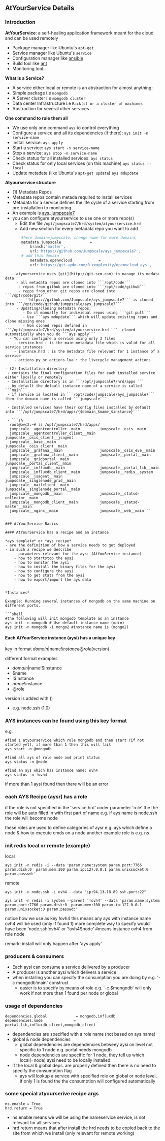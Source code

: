 ## AtYourService Details

### Introduction

**AtYourService**: a self-healing application framework meant for the cloud and can be used remotely

- Package manager like Ubuntu's ```apt-get```
- Service manager like Ubuntu's ```service```
- Configuration manager like [ansible](http://www.ansible.com)
- Build tool like [ant](http://ant.apache.org)
- Monitoring tool.

**What is a Service?**

- A service either local or remote is an abstraction for almost anything:
 - Simple package i.e ```mongodb```
 - A Server cluster i.e ```mongodb cluster```
 - Data center Infrastructure i.e ```Rack(s) or a cluster of machines```
 - Abstraction for several other services

**One command to rule them all**

- We use only one command ```ays``` to control everything
 - Configure a service and all its dependencies (if there):
 ```ays init -n service-name```
 - Install service:
 ```ays apply```
 - Start a service:
 ```ays start -n service-name```
 - Stop a service:
 ```ays stop -n service-name```
 - Check status for all installed services:
 ```ays status```
 - Check status for only local services (on this machine)
 ```ays status --local ```
 - Update metadata (like Ubuntu's ```apt-get update```)
 ```ays mdupdate``` 


**Atyourservice structure**

-  (1) Metadata Repos
 - Metadata repos contain metada required to install services
 - Metadata for a service defines the life cycle of a service starting from pre-installation to monitoring
  - An example is [ays_jumpscale7](https://github.com/Jumpscale/ays_jumpscale7)
  - you can configure atyourservice to use one or more repo(s)
    - Edit the file ```/opt/jumpscale7/hrd/system/atyourservice.hrd ```
    - Add new section for every metadata repo you want to add
    ```sh
        #here domain=jumpscale, change name for more domains
        metadata.jumpscale             =
            branch:'master',
            url:'https://github.com/Jumpscale/ays_jumpscale7',
        # add this domain
            metadata.openvcloud            =
            url:'https://git.aydo.com/0-complexity/openvcloud_ays',
```
   - atyourservice uses [git](http://git-scm.com) to manage its medata data
     - all metadata repos are cloned into ```/opt/code```
      - repos from github are cloned into ```/opt/code/github```
      - repps from other git repos are cloned into ```/opt/code/git/```
      - ```https://github.com/Jumpscale/ays_jumpscale7``` is cloned into ```/opt/code/github/jumppscale/ays_jumpscale7```
     - Updating/cloning metadata repos:
        - Do it manually for individual repos using ```git pull```
        - Use ```ays mdupdate``` which will update existing repos and clone missing ones
        - Non cloned repos defined in ```/opt/jumpscale7/hrd/system/atyourservice.hrd ```  cloned automatically when you do ```ays apply```
  - You can configure a service using only 3 files
    - service.hrd : is the main metadata file which is valid for all service instances
    - instance.hrd : is the metadata file relevant for 1 instance of a service
    - actions.py or actions.lua : the livecycle management actions

- (2) Installation directory
 - contains the final configuration files for each installed service either locally or remotely
 - Installation directory is in ```/opt/jumpscale7/hrd/apps ```
 - by default the default isntance name of a service is called ```main```
 - if service is located in ```/opt/code/jumpscale/ays_jumpscale7``` then the domain name is called ```jumpscale```

 - Installed services have their config files installed by default into ```/opt/jumpscale7/hrd/apps/{$domain_$name_$instance}```

 - ```sh
  root@ovc2:~# ls /opt/jumpscale7/hrd/apps/                    
  jumpscale__agentcontroller__main         jumpscale__osis__main
  jumpscale__agentcontroller_client__main  jumpscale__osis_client__jsagent
  jumpscale__base__main                    jumpscale__osis_client__main
  jumpscale__grafana__main                 jumpscale__osis_eve__main
  jumpscale__grafana_client__main          jumpscale__portal__main 
  jumpscale__gridportal__main              jumpscale__portal_client__main 
  jumpscale__influxdb__main                jumpscale__portal_lib__main
  jumpscale__influxdb_client__main         jumpscale__redis__system
  jumpscale__jsagent__main                 jumpscale__singlenode_grid__main
  jumpscale__mailclient__main              jumpscale__singlenode_portal__main
  jumpscale__mongodb__main                 jumpscale__statsd-collector__main
  jumpscale__mongodb_client__main          jumpscale__statsd-master__main
  jumpscale__nginx__main                   jumpscale__web__main```
  

### AtYourService Basics

#### AtYourService has a recipe and an instance

*ays template* or *ays recipe*
- are the definition of how a service needs to get deployed
- in such a recipe we describe
    - parameters relevant for the aysi (AtYouService instance)
    - how to startstop the aysi
    - how to monitor the aysi
    - how to install the binary files for the aysi
    - how to configure the aysi
    - how to get stats from the aysi
    - how to export/import the ays data


*Instances*

Example: Running several instances of mongodb on the same machine on different ports.

```shell
#the following will init mongodb template as an instance
ays init -n mongodb # Use default instance name (main)
ays init -n mongodb -i mongo2 #instance name is (mongo2)
```


#### Each AtYourService instance (aysi) has a unique key

key in format $domain|$name!$instance@role ($version)

different format examples
+ $domain|$name!$instance
+ $name
+ !$instance
+ $name!$instance
+ @role

version is added with ()
+ e.g. node.ssh (1.0)

### AYS instances can be found using this key format

e.g.
```shell
#find 1 atyourservice which role mongodb and then start (if not started yet), if more than 1 then this will fail
ays start -n @mongodb

#find all ays of role node and print status
ays status -n @node

#find an ays which has instance name: ovh4
ays status -n !ovh4

```

if more than 1 aysi found then there will be an error

### each AYS Recipe (aysr) has a role

if the role is not specified in the 'service.hrd' under parameter 'role'
the the role will be auto filled in with first part of name
e.g. if ays name is node.ssh the role will become node

these roles are used to define categories of aysr e.g. ays which define a node & how to execute cmds on a node
another example role is e.g. ns

### init redis local or remote (example)

local

```
ays init -n redis -i --data 'param.name:system param.port:7766 param.disk:0  param.mem:100 param.ip:127.0.0.1 param.unixsocket:0 param.passwd:'
```

remote

```
ays init -n node.ssh -i ovh4 --data "ip:94.13.18.89 ssh.port:22"

ays init -n redis -i system --parent '!ovh4' --data 'param.name:system param.port:7766 param.disk:0  param.mem:100 param.ip:127.0.0.1 param.unixsocket:0 param.passwd:'

```

notice how we use as key !ovh4 this means any ays with instance name ovh4 will be used (only if found 1)
more complete way to specify would have been 'node.ssh!ovh4' or '!ovh4$node' #means instance ovh4 from role node

remark: install will only happen after 'ays apply'

### producers & consumers

- Each aysi can consume a service delivered by a producer
- A producer is another aysi which delivers a service
- when installing you can specify the consumption you are doing by e.g. '-c mongodb!main' construct
    - easier is to specify by means of role e.g. '-c $mongodb' will only work if not more than 1 found per node or global 

### usage of dependencies

```
dependencies.global             = mongodb,influxdb
dependencies.node              = portal_lib,influxdb_client,mongodb_client
```

- dependencies are specified with a role name (not based on ays name)
- global & node dependencies
  - global dependencies are dependencies betweey aysi on level not specific to 1 node e.g. portal needs mongodb
  - node dependencies are specific for 1 node, they tell us which local(=node) aysi need to be locally installed 
- if the local & global deps. are properly defined then there is no need to specify the consumption flag
  - ays will lookup a service with specified role on global or node level, if only 1 is found the the consumption will configured automatically

### some special atyourserive recipe args

```
ns.enable = True
hrd.return = True
```

- ns.enable means we will be using the nameservice service, is not relevant for all services
- hrd.return means that after install the hrd needs to be copied back to the site from which we install (only relevant for remote working)
